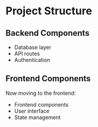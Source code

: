 # Project Structure

## Backend Components

- Database layer
- API routes
- Authentication


## Frontend Components

Now moving to the frontend:

- Frontend components
- User interface
- State management
